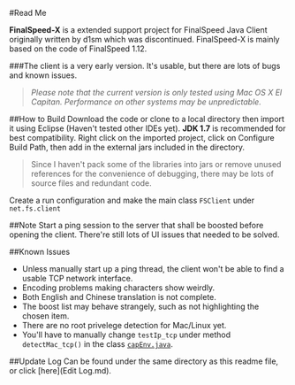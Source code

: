 #Read Me

**FinalSpeed-X** is a extended support project for FinalSpeed Java Client originally written by d1sm which was discontinued. FinalSpeed-X is mainly based on the code of FinalSpeed 1.12.

###The client is a very early version. It's usable, but there are lots of bugs and known issues.

> *Please note that the current version is only tested using Mac OS X El Capitan. Performance on other systems may be unpredictable.*

##How to Build
Download the code or clone to a local directory then  import it using Eclipse (Haven't tested other IDEs yet). **JDK 1.7** is recommended for best compatibility. Right click on the imported project, click on Configure Build Path, then add in the external jars included in the directory.
> Since I haven't pack some of the libraries into jars or remove unused references for the convenience of debugging, there may be lots of source files and redundant code.

Create a run configuration and make the main class `FSClient` under `net.fs.client`

##Note
Start a ping session to the server that shall be boosted before opening the client. There're still lots of UI issues that needed to be solved.

##Known Issues
* Unless manually start up a ping thread, the client won't be able to find a usable TCP network interface.
* Encoding problems making characters show weirdly.
* Both English and Chinese translation is not complete.
* The boost list may behave strangely, such as not highlighting the chosen item.
* There are no root privelege detection for Mac/Linux yet.
* You'll have to manually change `testIp_tcp` under method `detectMac_tcp()` in the class [`capEnv.java`](src/net/fs/cap/CapEnv.java).

##Update Log
Can be found under the same directory as this readme file, or click [here](Edit Log.md).
